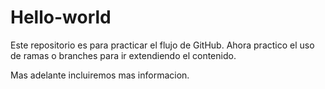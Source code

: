 # Hello-world
Este repositorio es para practicar el flujo de GitHub. Ahora practico el uso de ramas o branches para ir extendiendo el contenido.

Mas adelante incluiremos mas informacion.
